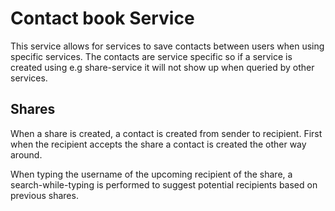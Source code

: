# Contact book Service

This service allows for services to save contacts between users when using specific services.
The contacts are service specific so if a service is created using e.g share-service it will
not show up when queried by other services. 

## Shares

When a share is created, a contact is created from sender to recipient. First when the recipient 
accepts the share a contact is created the other way around.

When typing the username of the upcoming recipient of the share, a search-while-typing is 
performed to suggest potential recipients based on previous shares.
